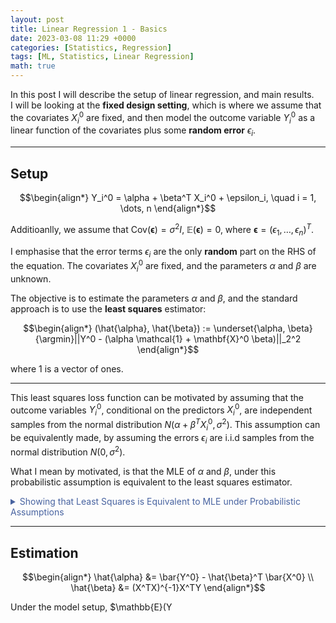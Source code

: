 ```yaml
---
layout: post
title: Linear Regression 1 - Basics
date: 2023-03-08 11:29 +0000
categories: [Statistics, Regression]
tags: [ML, Statistics, Linear Regression] 
math: true
---
```


In this post I will describe the setup of linear regression, and main results.  
I will be looking at the **fixed design setting**, which is where we assume that the covariates $X_i^0$ are fixed, and then model the outcome variable $Y_i^0$ as a linear function of the covariates plus some **random error** $\epsilon_i$.

***

## Setup

$$\begin{align*}
Y_i^0 = \alpha + \beta^T X_i^0 + \epsilon_i, \quad i = 1, \dots, n 
\end{align*}$$

Additioanlly, we assume that $\text{Cov}(\boldsymbol{\epsilon}) = \sigma^2 I, \; \mathbb{E}(\boldsymbol{\epsilon}) = 0$, where $\boldsymbol{\epsilon} = (\epsilon_1, \dots, \epsilon_n)^T$.  

I emphasise that the error terms $\epsilon_i$ are the only **random** part on the RHS of the equation. The covariates $X_i^0$ are fixed, and the parameters $\alpha$ and $\beta$ are unknown.

The objective is to estimate the parameters $\alpha$ and $\beta$, and the standard approach is to use the **least squares** estimator:

$$\begin{align*}
(\hat{\alpha}, \hat{\beta}) := \underset{\alpha, \beta}{\argmin}||Y^0 - (\alpha \mathcal{1} + \mathbf{X}^0 \beta)||_2^2
\end{align*}$$

where $\mathcal{1}$ is a vector of ones.

***
This least squares loss function can be motivated by assuming that the outcome variables $Y_i^0$, conditional on the predictors $X_i^0$, are independent samples from the normal distribution $N(\alpha + \beta^T X_i^0, \sigma^2)$. This assumption can be equivalently made, by assuming the errors $\epsilon_i$ are i.i.d samples from the normal distribution $N(0, \sigma^2)$.

What I mean by motivated, is that the MLE of $\alpha$ and $\beta$, under this probabilistic assumption is equivalent to the least squares estimator.  

<details>

  <summary markdown="span" style="color:#4863A0">Showing that Least Squares is Equivalent to MLE under Probabilistic Assumptions</summary>
<div markdown="1">

Assume $\{(\mathbf{x}_i, y_i) \mid i = 1, \dots n\}$ are repeated independent samples from random variables $\mathbf{X}$ and $Y$ respectively. With $Y \mid \mathbf{X} \sim N(f(\mathbf{x};\mathbf{w}), \sigma^2)$. 

We then can write that:

$$\begin{align}
    p(y_1, \dots y_n \mid \mathbf{x}_1, \dots \mathbf{x}_n; \bw, \sigma) &= \frac{\prod_{i=1}^{n}{p(\mathbf{x}_i,y_i;\bw, \sigma)}}{\prod_{i=1}^{n}{p(\mathbf{x}_i;\bw, \sigma)}} \\
    &= \prod_{i=1}^{n}{p(y_i \mid \mathbf{x}_i;\bw, \sigma)}
\end{align}$$

Alternatively, it can be sometimes be more easily thought of in the fixed design setting, where the covariates $X_i^0$ are fixed. And then we sample the $y_i$'s independently from the normal distribution $N(\alpha + \beta^T X_i^0, \sigma^2)$. 


</div>
</details>

***

## Estimation

$$\begin{align*}
\hat{\alpha} &= \bar{Y^0} - \hat{\beta}^T \bar{X^0} \\
\hat{\beta} &= (X^TX)^{-1}X^TY 
\end{align*}$$

Under the model setup, $\mathbb{E}(Y